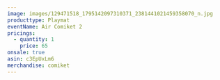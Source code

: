 ```yaml
---
image: images/129471518_1795142097310371_2381441021459358070_n.jpg
producttype: Playmat
eventName: Air Comiket 2
pricings:
  - quantity: 1
    price: 65
onsale: true
asin: c3EpUxLm6
merchandise: comiket
---
```

